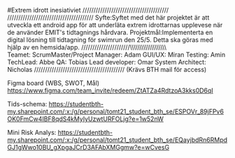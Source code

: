 #Extrem idrott inesiativiet
///////////////////////////////////////
///////////////////////////////////////
Syfte:Syftet med det här projektet är att utveckla ett android app för att underläta extrem idrottarnas upplevese när de använder EMIT's tidtagnings hårdvara.
Projektmål:Implementerta en digital lösning till tidtagning för swimrun den 25/5. Detta ska göras med hjälp av en hemsida/app.
//////////////////////\\\\\\\\\\\\\\\\\\\\\\\\\\\\\\\\\\\\\\\
Teamet:
ScrumMaster/Project Manager: Adam
GUI/UX: Miran
Testing: Amin
TechLead: Abbe
QA: Tobias
Lead developer: Omar
System Architect: Nicholas
/////////////////////////////////////////
(Krävs BTH mail för access)

Figma board (WBS, SWOT, Mål)
https://www.figma.com/team_invite/redeem/ZtATZa4RdtzoA3kks0D6qI

Tids-schema:
https://studentbth-my.sharepoint.com/:x:/g/personal/tomt21_student_bth_se/ESPOVr_89jFPv6OK0FmCw4IBF8qdS4kMyIyUzwtURFOLjg?e=1w52nW

Mini Risk Analys:
https://studentbth-my.sharepoint.com/:x:/g/personal/tomt21_student_bth_se/EQayjbdRn6RMpdGJ1gWwo10BU_gXpgaJCrD3AFAbXMGgmw?e=wCvesG
